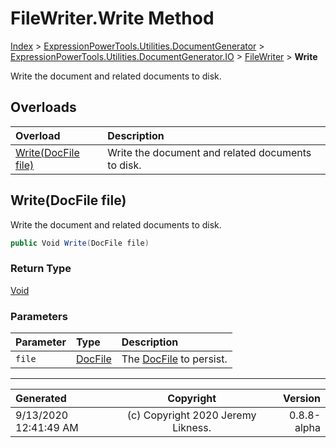 ﻿# FileWriter.Write Method

[Index](../index.md) > [ExpressionPowerTools.Utilities.DocumentGenerator](ExpressionPowerTools.Utilities.DocumentGenerator.a.md) > [ExpressionPowerTools.Utilities.DocumentGenerator.IO](ExpressionPowerTools.Utilities.DocumentGenerator.IO.n.md) > [FileWriter](ExpressionPowerTools.Utilities.DocumentGenerator.IO.FileWriter.cs.md) > **Write**

Write the document and related documents to disk.

## Overloads

| Overload | Description |
| :-- | :-- |
| [Write(DocFile file)](#writedocfile-file) | Write the document and related documents to disk. |
## Write(DocFile file)

Write the document and related documents to disk.

```csharp
public Void Write(DocFile file)
```

### Return Type

 [Void](https://docs.microsoft.com/dotnet/api/system.void) 

### Parameters

| Parameter | Type | Description |
| :-- | :-- | :-- |
| `file` | [DocFile](ExpressionPowerTools.Utilities.DocumentGenerator.Markdown.DocFile.cs.md) | The [DocFile](ExpressionPowerTools.Utilities.DocumentGenerator.Markdown.DocFile.cs.md) to persist. |



---

| Generated | Copyright | Version |
| :-- | :-: | --: |
| 9/13/2020 12:41:49 AM | (c) Copyright 2020 Jeremy Likness. | 0.8.8-alpha |
